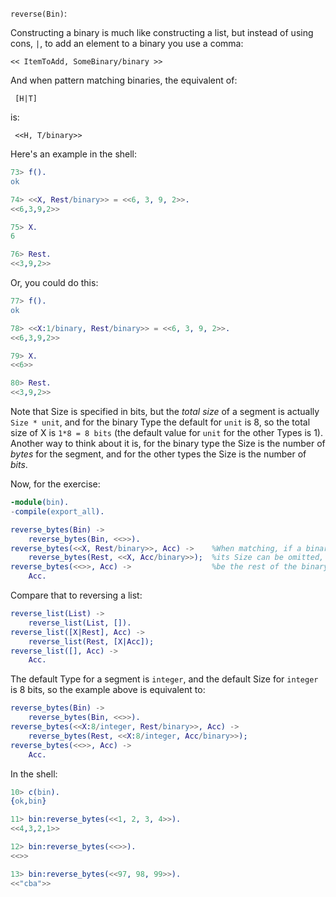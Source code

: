 `reverse(Bin)`:

Constructing a binary is much like constructing a list, but instead of using cons, `|`, to add an element to a binary you use a comma: 

    << ItemToAdd, SomeBinary/binary >>
    
And when pattern matching binaries, the equivalent of:

     [H|T]
    
is: 
 
     <<H, T/binary>>

Here's an example in the shell:
```erlang
73> f().
ok

74> <<X, Rest/binary>> = <<6, 3, 9, 2>>.     
<<6,3,9,2>>

75> X.
6

76> Rest.
<<3,9,2>>
```

Or, you could do this:
```erlang
77> f().
ok

78> <<X:1/binary, Rest/binary>> = <<6, 3, 9, 2>>.     
<<6,3,9,2>>

79> X.
<<6>>

80> Rest.
<<3,9,2>>
```
Note that Size is specified in bits, but the *total size* of a segment is actually `Size * unit`, and for the binary Type the default for `unit` is 8, so the total size of X is `1*8 = 8 bits` (the default value for `unit` for the other Types is 1).  Another way to think about it is, for the binary type the Size is the number of *bytes* for the segment, and for the other types the Size is the number of *bits*.

Now, for the exercise:

```erlang
-module(bin).
-compile(export_all).

reverse_bytes(Bin) ->
    reverse_bytes(Bin, <<>>).
reverse_bytes(<<X, Rest/binary>>, Acc) ->    %When matching, if a binary Type is the last segment
    reverse_bytes(Rest, <<X, Acc/binary>>);  %its Size can be omitted, and its default Size will
reverse_bytes(<<>>, Acc) ->                  %be the rest of the binary that you are matching against.
    Acc.
```

Compare that to reversing a list:

```erlang
reverse_list(List) ->
    reverse_list(List, []).
reverse_list([X|Rest], Acc) ->
    reverse_list(Rest, [X|Acc]);
reverse_list([], Acc) ->
    Acc.
```

The default Type for a segment is `integer`, and the default Size for `integer` is 8 bits, so the example above is equivalent to:

```erlang
reverse_bytes(Bin) ->
    reverse_bytes(Bin, <<>>).
reverse_bytes(<<X:8/integer, Rest/binary>>, Acc) ->
    reverse_bytes(Rest, <<X:8/integer, Acc/binary>>);
reverse_bytes(<<>>, Acc) ->
    Acc.                         
```

In the shell:
```erlang
10> c(bin).
{ok,bin}

11> bin:reverse_bytes(<<1, 2, 3, 4>>).
<<4,3,2,1>>

12> bin:reverse_bytes(<<>>).
<<>>

13> bin:reverse_bytes(<<97, 98, 99>>).
<<"cba">>
```






